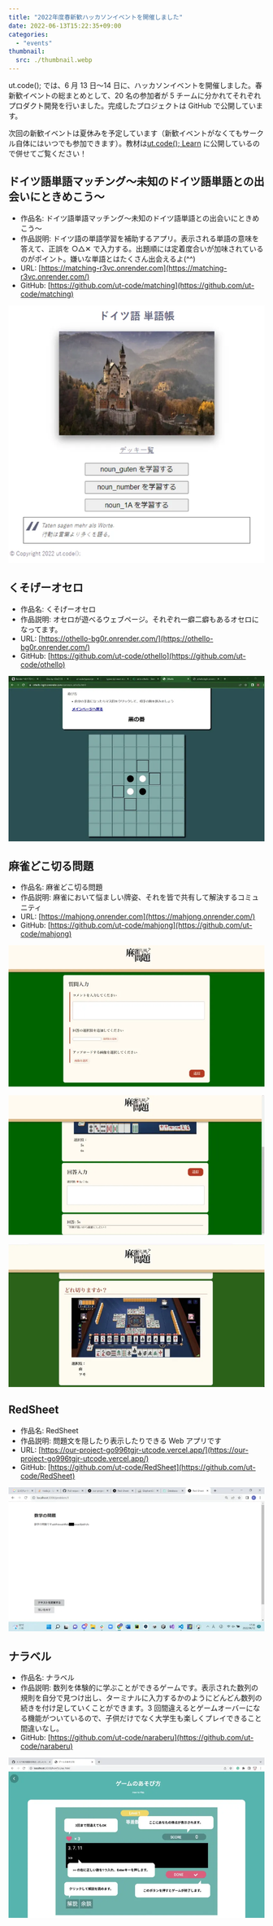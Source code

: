 ```yaml
---
title: "2022年度春新歓ハッカソンイベントを開催しました"
date: 2022-06-13T15:22:35+09:00
categories:
  - "events"
thumbnail:
  src: ./thumbnail.webp
---
```


ut.code(); では、6 月 13 日〜14 日に、ハッカソンイベントを開催しました。春新歓イベントの総まとめとして、20 名の参加者が 5 チームに分かれてそれぞれプロダクト開発を行いました。完成したプロジェクトは GitHub で公開しています。

次回の新歓イベントは夏休みを予定しています（新歓イベントがなくてもサークル自体にはいつでも参加できます）。教材は[ut.code(); Learn](https://learn.utcode.net/) に公開しているので併せてご覧ください！

## ドイツ語単語マッチング〜未知のドイツ語単語との出会いにときめこう〜

- 作品名: ドイツ語単語マッチング〜未知のドイツ語単語との出会いにときめこう〜
- 作品説明: ドイツ語の単語学習を補助するアプリ。表示される単語の意味を答えて、正誤を ○△✕ で入力する。出題順には定着度合いが加味されているのがポイント。嫌いな単語とはたくさん出会えるよ(^^)
- URL: [https://matching-r3vc.onrender.com](https://matching-r3vc.onrender.com/)
- GitHub: [https://github.com/ut-code/matching](https://github.com/ut-code/matching)

![ドイツ語単語帳](./german-words.webp)

## くそげーオセロ

- 作品名: くそげーオセロ
- 作品説明: オセロが遊べるウェブページ。それぞれ一癖二癖もあるオセロになってます。
- URL: [https://othello-bg0r.onrender.com/](https://othello-bg0r.onrender.com/)
- GitHub: [](https://github.com/ut-code/othello)[https://github.com/ut-code/othello](https://github.com/ut-code/othello)

![くそげーオセロ](./othello.webp)

## 麻雀どこ切る問題

- 作品名: 麻雀どこ切る問題
- 作品説明: 麻雀において悩ましい牌姿、それを皆で共有して解決するコミュニティ
- URL: [](https://mahjong.onrender.com/)[https://mahjong.onrender.com](https://mahjong.onrender.com/)
- GitHub: [](https://github.com/ut-code/mahjong)[https://github.com/ut-code/mahjong](https://github.com/ut-code/mahjong)

![麻雀どこ切る問題1](./mahjong1.webp)

![麻雀どこ切る問題2](./mahjong2.webp)

![麻雀どこ切る問題3](./mahjong3.webp)

## RedSheet

- 作品名: RedSheet
- 作品説明: 問題文を隠したり表示したりできる Web アプリです
- URL: [https://our-project-go996tgjr-utcode.vercel.app/](https://our-project-go996tgjr-utcode.vercel.app/)
- GitHub: [](https://github.com/ut-code/RedSheet)[https://github.com/ut-code/RedSheet](https://github.com/ut-code/RedSheet)

![RedSheet](./redsheet.webp)

## ナラベル

- 作品名: ナラベル
- 作品説明: 数列を体験的に学ぶことができるゲームです。表示された数列の規則を自分で見つけ出し、ターミナルに入力するかのようにどんどん数列の続きを付け足していくことができます。3 回間違えるとゲームオーバーになる機能がついているので、子供だけでなく大学生も楽しくプレイできること間違いなし。
- GitHub: [](https://github.com/ut-code/naraberu)[https://github.com/ut-code/naraberu](https://github.com/ut-code/naraberu)

![ナラベル](./naraberu.webp)
